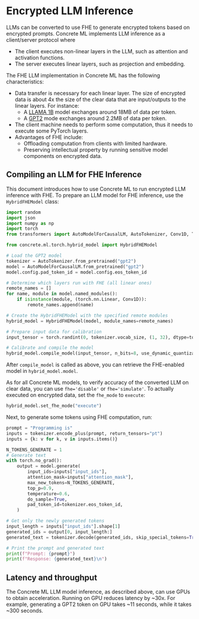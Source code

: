 # Encrypted LLM Inference

LLMs can be converted to use FHE to generate encrypted tokens based on encrypted prompts. Concrete ML implements LLM inference as a client/server protocol where

- The client executes non-linear layers in the LLM, such as attention and activation functions.
- The server executes linear layers, such as projection and embedding.

The FHE LLM implementation in Concrete ML has the following characteristics:

- Data transfer is necessary for each linear layer. The size of encrypted data
  is about 4x the size of the clear data that are input/outputs to the linear layers. For instance:
  - A [LLAMA 1B](https://huggingface.co/meta-llama/Llama-3.2-1B) model exchanges around 18MB of data per token.
  - A [GPT2](https://huggingface.co/openai-community/gpt2) mode exchanges around 2.2MB of data per token.
- The client machine needs to perform some computation, thus it needs to execute some PyTorch layers.
- Advantages of FHE include:
  - Offloading computation from clients with limited hardware.
  - Preserving intellectual property by running sensitive model components on encrypted data.

## Compiling an LLM for FHE Inference

This document introduces how to use Concrete ML to run encrypted LLM inference with FHE.
To prepare an LLM model for FHE inference, use the `HybridFHEModel` class:

```python
import random
import json
import numpy as np
import torch
from transformers import AutoModelForCausalLM, AutoTokenizer, Conv1D, Trainer, TrainingArguments

from concrete.ml.torch.hybrid_model import HybridFHEModel

# Load the GPT2 model
tokenizer = AutoTokenizer.from_pretrained("gpt2")
model = AutoModelForCausalLM.from_pretrained("gpt2")
model.config.pad_token_id = model.config.eos_token_id

# Determine which layers run with FHE (all linear ones)
remote_names = []
for name, module in model.named_modules():
    if isinstance(module, (torch.nn.Linear, Conv1D)):
        remote_names.append(name)

# Create the HybridFHEModel with the specified remote modules
hybrid_model = HybridFHEModel(model, module_names=remote_names)

# Prepare input data for calibration
input_tensor = torch.randint(0, tokenizer.vocab_size, (1, 32), dtype=torch.long)

# Calibrate and compile the model
hybrid_model.compile_model(input_tensor, n_bits=8, use_dynamic_quantization=True)
```

After `compile_model` is called as above, you can retrieve the FHE-enabled model in
`hybrid_model.model`.

As for all Concrete ML models, to verify accuracy of the converted LLM on clear data, you can use `fhe='disable'` or `fhe='simulate'`. To actually executed on
encrypted data, set the `fhe_mode` to `execute`:

<!--pytest-codeblocks:cont-->

```python
hybrid_model.set_fhe_mode("execute")
```

Next, to generate some tokens using FHE computation, run:

<!--pytest-codeblocks:cont-->

```python
prompt = "Programming is"
inputs = tokenizer.encode_plus(prompt, return_tensors="pt")
inputs = {k: v for k, v in inputs.items()}

N_TOKENS_GENERATE = 1
# Generate text
with torch.no_grad():
    output = model.generate(
        input_ids=inputs["input_ids"],
        attention_mask=inputs["attention_mask"],
        max_new_tokens=N_TOKENS_GENERATE,
        top_p=0.9,
        temperature=0.6,
        do_sample=True,
        pad_token_id=tokenizer.eos_token_id,
    )

# Get only the newly generated tokens
input_length = inputs["input_ids"].shape[1]
generated_ids = output[0, input_length:]
generated_text = tokenizer.decode(generated_ids, skip_special_tokens=True).strip()

# Print the prompt and generated text
print(f"Prompt: {prompt}")
print(f"Response: {generated_text}\n")
```

## Latency and throughput

The Concrete ML LLM model inference, as described above, can use GPUs to obtain acceleration. Running on GPU reduces latency by ~30x. For example, generating
a GPT2 token on GPU takes ~11 seconds, while it takes ~300 seconds.
